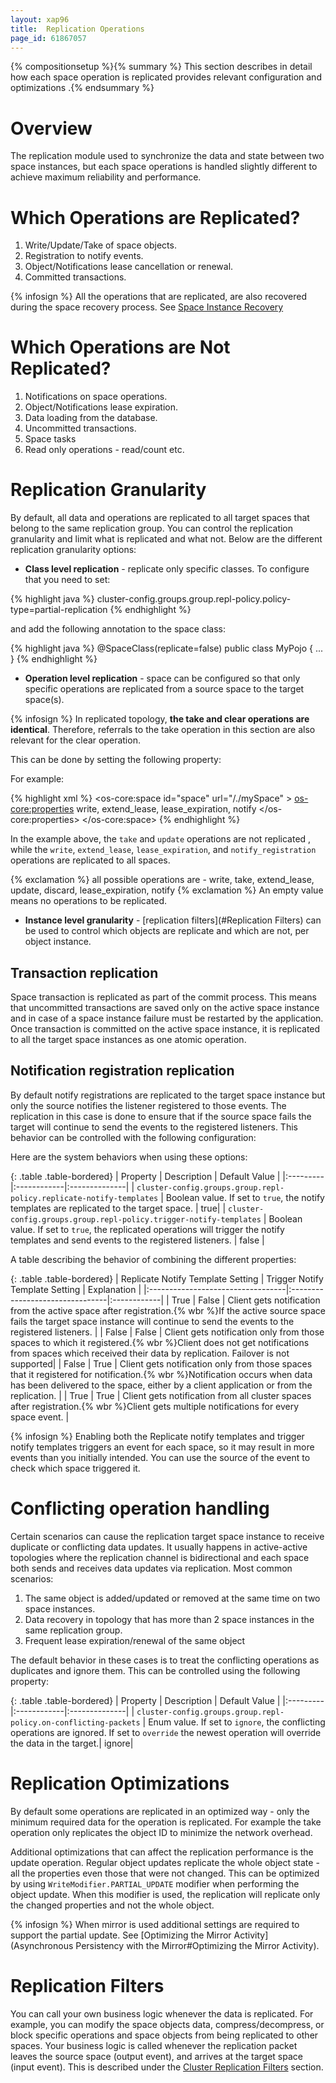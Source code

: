 ```yaml
---
layout: xap96
title:  Replication Operations
page_id: 61867057
---
```


{% compositionsetup %}{% summary %} This section describes in detail how each space operation is replicated provides relevant configuration and optimizations .{% endsummary %}

# Overview

The replication module used to synchronize the data and state between two space instances, but each space operations is handled slightly different to achieve maximum reliability and performance.

# Which Operations are Replicated?

1. Write/Update/Take of space objects.
1. Registration to notify events.
1. Object/Notifications lease cancellation or renewal.
1. Committed transactions.

{% infosign %} All the operations that are replicated, are also recovered during the space recovery process. See [Space Instance Recovery](/xap96/space-instance-recovery.html)

# Which Operations are Not Replicated?

1. Notifications on space operations.
1. Object/Notifications lease expiration.
1. Data loading from the database.
1. Uncommitted transactions.
1. Space tasks
1. Read only operations - read/count etc.

#  Replication Granularity

By default, all data and operations are replicated to all target spaces that belong to the same replication group.
You can control the replication granularity and limit what is replicated and what not. Below are the different replication granularity options:

- **Class level replication** - replicate only specific classes. To configure that you need to set:

{% highlight java %}
cluster-config.groups.group.repl-policy.policy-type=partial-replication
{% endhighlight %}

and add the following annotation to the space class:

{% highlight java %}
@SpaceClass(replicate=false)
public class MyPojo
{
 ...
}
{% endhighlight %}

- **Operation level replication** - space can be configured so that only specific operations are replicated from a source space to the target space(s).

{% infosign %} In replicated topology, **the take and clear operations are identical**. Therefore, referrals to the take operation in this section are also relevant for the clear operation.

This can be done by setting the following property:

For example:

{% highlight xml %}
<os-core:space id="space" url="/./mySpace" >
    <os-core:properties>
        <props>
             <prop key="cluster-config.groups.group.repl-policy.permitted-operations">write, extend_lease, lease_expiration, notify</prop>
        </props>
    </os-core:properties>
</os-core:space>
{% endhighlight %}

In the example above, the `take` and `update` operations are not replicated , while the `write`, `extend_lease`, `lease_expiration`, and `notify_registration` operations are replicated to all spaces.

{% exclamation %} all possible operations  are - write, take, extend_lease, update, discard, lease_expiration, notify
{% exclamation %} An empty value means no operations to be replicated.

- **Instance level granularity** - [replication filters](#Replication Filters) can be used to control which objects are replicate and which are not, per object instance.

## Transaction replication

Space transaction is replicated as part of the commit process. This means that uncommitted transactions are saved only on the active space instance and in case of a space instance failure must be restarted by the application.
Once transaction is committed on the active space instance, it is replicated to all the target space instances as one atomic operation.

## Notification registration replication

By default notify registrations are replicated to the target space instance but only the source notifies the listener registered to those events.
The replication in this case is done to ensure that if the source space fails the target will continue to send the events to the registered listeners.
This behavior can be controlled with the following configuration:

Here are the system behaviors when using these options:

{: .table .table-bordered}
| Property | Description | Default Value |
|:---------|:------------|:--------------|
| `cluster-config.groups.group.repl-policy.replicate-notify-templates` | Boolean value. If set to `true`, the notify templates are replicated to the target space. | true|
| `cluster-config.groups.group.repl-policy.trigger-notify-templates` | Boolean value. If set to `true`, the replicated operations will trigger the notify templates and send events to the registered listeners. | false |

A table describing the behavior of combining the different properties:

{: .table .table-bordered}
| Replicate Notify Template Setting | Trigger Notify Template Setting | Explanation |
|:----------------------------------|:--------------------------------|:------------|
| True | False | Client gets notification from the active space after registration.{% wbr %}If the active source space fails the target  space instance will continue to send the events to the registered listeners. |
| False | False | Client gets notification only from those spaces to which it registered.{% wbr %}Client does not get notifications from spaces which received their data by replication. Failover is not supported|
| False | True | Client gets notification only from those spaces that it registered for notification.{% wbr %}Notification occurs when data has been delivered to the space, either by a client application or from the replication. |
| True | True | Client gets notification from all cluster spaces after registration.{% wbr %}Client gets multiple notifications for every space event. |

{% infosign %} Enabling both the Replicate notify templates and trigger notify templates triggers an event for each space, so it may result in more events than you initially intended.
 You can use the source of the event to check which space triggered it.

# Conflicting operation handling

Certain scenarios can cause the replication target space instance to receive duplicate or conflicting data updates.
It usually happens in active-active topologies where the replication channel is bidirectional and each space both sends and receives data updates via replication.
Most common scenarios:

1. The same object is added/updated or removed at the same time on two space instances.
1. Data recovery in topology that has more than 2 space instances in the same replication group.
1. Frequent lease expiration/renewal of the same object

The default behavior in these cases is to treat the conflicting operations as duplicates and ignore them.
This can be controlled using the following property:

{: .table .table-bordered}
| Property | Description | Default Value |
|:---------|:------------|:--------------|
| `cluster-config.groups.group.repl-policy.on-conflicting-packets` | Enum value. If set to `ignore`, the conflicting operations are ignored. If set to `override` the newest operation will override the data in the target.| ignore|

# Replication Optimizations

By default some operations are replicated in an optimized way - only the minimum required data for the operation is replicated.
For example the take operation only replicates the object ID to minimize the network overhead.

Additional optimizations that can affect the replication performance is the update operation. Regular object updates replicate the whole object state - all the properties even those that were not changed. This can be optimized by using `WriteModifier.PARTIAL_UPDATE` modifier when performing the object update. When this modifier is used, the replication will replicate only the changed properties and not the whole object.

{% infosign %} When mirror is used additional settings are required to support the partial update. See [Optimizing the Mirror Activity](Asynchronous Persistency with the Mirror#Optimizing the Mirror Activity).

# Replication Filters

You can call your own business logic whenever the data is replicated. For example, you can modify the space objects data, compress/decompress, or block specific operations and space objects from being replicated to other spaces. Your business logic is called whenever the replication packet leaves the source space (output event), and arrives at the target space (input event).
This is described under the [Cluster Replication Filters](/xap96/cluster-replication-filters.html) section.
